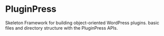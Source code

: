 # PluginPress
Skeleton Framework for building object-oriented WordPress plugins. basic files and directory structure with the PluginPress APIs.
